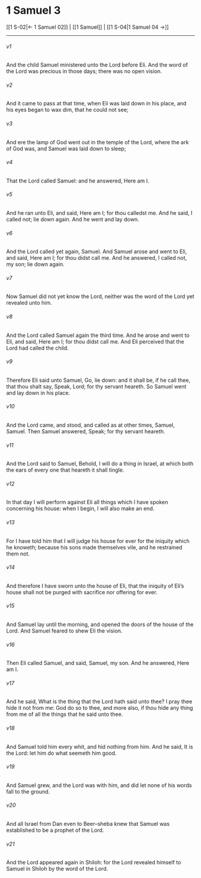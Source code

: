 # 1 Samuel 3

[[1 S-02|← 1 Samuel 02]] | [[1 Samuel]] | [[1 S-04|1 Samuel 04 →]]
***

###### v1
And the child Samuel ministered unto the Lord before Eli. And the word of the Lord was precious in those days; there was no open vision.
###### v2
And it came to pass at that time, when Eli was laid down in his place, and his eyes began to wax dim, that he could not see;
###### v3
And ere the lamp of God went out in the temple of the Lord, where the ark of God was, and Samuel was laid down to sleep;
###### v4
That the Lord called Samuel: and he answered, Here am I.
###### v5
And he ran unto Eli, and said, Here am I; for thou calledst me. And he said, I called not; lie down again. And he went and lay down.
###### v6
And the Lord called yet again, Samuel. And Samuel arose and went to Eli, and said, Here am I; for thou didst call me. And he answered, I called not, my son; lie down again.
###### v7
Now Samuel did not yet know the Lord, neither was the word of the Lord yet revealed unto him.
###### v8
And the Lord called Samuel again the third time. And he arose and went to Eli, and said, Here am I; for thou didst call me. And Eli perceived that the Lord had called the child.
###### v9
Therefore Eli said unto Samuel, Go, lie down: and it shall be, if he call thee, that thou shalt say, Speak, Lord; for thy servant heareth. So Samuel went and lay down in his place.
###### v10
And the Lord came, and stood, and called as at other times, Samuel, Samuel. Then Samuel answered, Speak; for thy servant heareth.
###### v11
And the Lord said to Samuel, Behold, I will do a thing in Israel, at which both the ears of every one that heareth it shall tingle.
###### v12
In that day I will perform against Eli all things which I have spoken concerning his house: when I begin, I will also make an end.
###### v13
For I have told him that I will judge his house for ever for the iniquity which he knoweth; because his sons made themselves vile, and he restrained them not.
###### v14
And therefore I have sworn unto the house of Eli, that the iniquity of Eli’s house shall not be purged with sacrifice nor offering for ever.
###### v15
And Samuel lay until the morning, and opened the doors of the house of the Lord. And Samuel feared to shew Eli the vision.
###### v16
Then Eli called Samuel, and said, Samuel, my son. And he answered, Here am I.
###### v17
And he said, What is the thing that the Lord hath said unto thee? I pray thee hide it not from me: God do so to thee, and more also, if thou hide any thing from me of all the things that he said unto thee.
###### v18
And Samuel told him every whit, and hid nothing from him. And he said, It is the Lord: let him do what seemeth him good.
###### v19
And Samuel grew, and the Lord was with him, and did let none of his words fall to the ground.
###### v20
And all Israel from Dan even to Beer–sheba knew that Samuel was established to be a prophet of the Lord.
###### v21
And the Lord appeared again in Shiloh: for the Lord revealed himself to Samuel in Shiloh by the word of the Lord. 
